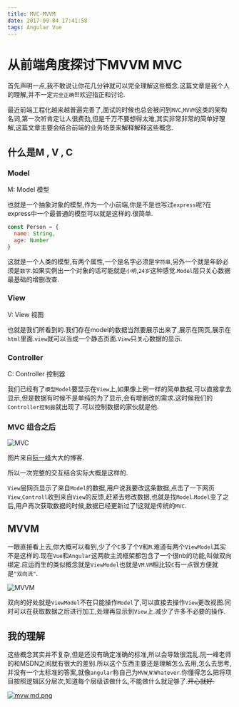 ```yaml
---
title: MVC-MVVM
date: 2017-09-04 17:41:58
tags: Angular Vue
---
```

# 从前端角度探讨下MVVM MVC

首先声明一点,我不敢说让你花几分钟就可以完全理解这些概念.这篇文章是我个人的理解,并不一定`完全正确`!!!欢迎指正和讨论.

最近前端工程化越来越普遍完善了,面试的时候也总会被问到`MVC`,`MVVM`这类的架构名词,第一次听肯定让人很费劲,但是千万不要想得太难,其实非常非常的简单好理解,这篇文章主要会结合前端的业务场景来解释解释这些概念.

<!-- more -->

## 什么是M , V , C

### Model

M: Model 模型

也就是一个抽象对象的模型,作为一个小前端,你是不是也写过`express`呢?在express中一个最普通的模型可以就是这样的.很简单.

```js
const Person = {
  name: String,
  age: Number
}
```

这就是一个人类的模型,有两个属性,一个是名字必须是`字符串`,另外一个就是年龄必须是`数字`.如果实例出一个对象的话可能就是`小明`,`24岁`这种感觉.`Model`层只关心数据最基础的增删改查.

### View

V: View 视图

也就是我们所看到的.我们存在model的数据当然要展示出来了,展示在网页,展示在`html`里面.`view`就可以当成一个静态页面.`View`只关心数据的显示.

### Controller

C: Controller 控制器

我们已经有了`模型Model`要显示在`View`上,如果像上例一样的简单数据,可以直接拿去显示,但是数据有时候不是单纯的为了显示,会有增删改的需求.这时候我们的`Controller控制器`就出现了.可以控制数据的家伙就是他.

### MVC 组合之后

![MVC](http://image.beekka.com/blog/2015/bg2015020105.png)

图片来自[阮一峰](http://www.ruanyifeng.com/blog/2015/02/mvcmvp_mvvm.html)大大的博客.

所以一次完整的交互结合实际大概是这样的.

`View`层网页显示了来自`Model`的数据,用户说我要改这条数据,点击了一下网页`View`,`Controll`收到来自`View`的反馈,赶紧去修改数据,也就是找`Model`.`Model`变了之后,用户再次获取数据的时候,数据已经更新过了!这就是传统的`MVC`.

## MVVM

一眼直接看上去,你大概可以看到,少了个`C`多了个`V`和`M`.难道有两个`ViewModel`其实不是这样的.现在`Vue`和`Angular`这两款主流框架都包含了一个很nb的功能,叫做双向绑定.应运而生的类似概念就是`ViewModel`也就是`VM`.`VM`相比较`C`有一点很方便就是`"双向流"`.

![MVVM](http://image.beekka.com/blog/2015/bg2015020110.png)

双向的好处就是`ViewModel`不在只能操作`Model`了,可以直接去操作`View`更改视图.同时可以在获取数据之后进行加工,处理再显示到`View`上.减少了许多不必要的操作.

## 我的理解

这些概念其实并不复杂,但是还没有确定准确的标准,所以会导致很混乱.阮一峰老师的和MSDN之间就有很大的差别.所以这个东西主要还是理解怎么去用,怎么去思考,并没有一个太标准的答案,就像`angular`称自己为`MVW`,`W`:`Whatever`.你懂得怎么把将项目按照逻辑区分层次,知道每个层级该做什么,不能做什么就足够了.~~开心就好.~~

[![mvw.md.png](https://tuchuang001.com/images/2017/09/04/mvw.md.png)](https://tuchuang001.com/image/4wEKx)